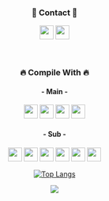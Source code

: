 <div align=center>

### 🌿 Contact 🌿
<a><img src="https://img.shields.io/badge/rdyjun-181717?style=for-the-badge&logo=GitHub&logoColor=white" height="28px"/></a>
<a><img src="https://img.shields.io/badge/rdyjun00-EA4335?style=for-the-badge&logo=Gmail&logoColor=white" height="28px"/></a>

<!-- 깃헙 방문자 노출
[![Hits](https://hits.seeyoufarm.com/api/count/incr/badge.svg?url=https%3A%2F%2Fgithub.com%2Frdyjun%2Fhit-counter&count_bg=%234F4F4F&title_bg=%23555555&icon=&icon_color=%23E7E7E7&title=Github&edge_flat=true)](https://hits.seeyoufarm.com)
-->
<br>

### :fire: Compile With :fire:
  
#### - Main - <br>
<img src="https://img.shields.io/badge/JAVA-3A75B0?style=for-the-badge&logo=JAVA&logoColor=white" height="28px"/></a>
<img src="https://img.shields.io/badge/MySql-4479A1?style=for-the-badge&logo=MySql&logoColor=white" height="28px"/></a>
<img src="https://img.shields.io/badge/Spring-6DB33F?style=for-the-badge&logo=Spring&logoColor=white" height="28px"/></a>
<img src="https://img.shields.io/badge/SpringBoot-6DB33F?style=for-the-badge&logo=SpringBoot&logoColor=white" height="28px"/></a>
<br>
#### - Sub - <br>
<img src="https://img.shields.io/badge/HTML5-E34F26?style=for-the-badge&logo=HTML5&logoColor=white" height="28px"/></a>
<img src="https://img.shields.io/badge/CSS3-1572B6?style=for-the-badge&logo=CSS3&logoColor=white" height="28px"/></a>
<img src="https://img.shields.io/badge/JavaScript-F7DF1E?style=for-the-badge&logo=JavaScript&logoColor=black" height="28px"/></a>
<img src="https://img.shields.io/badge/C-A8B9CC?style=for-the-badge&logo=C&logoColor=white" height="28px"/></a>
<img src="https://img.shields.io/badge/Python-3766AB?style=for-the-badge&logo=Python&logoColor=white" height="28px"/></a>
<img src="https://img.shields.io/badge/CSS3-1572B6?style=for-the-badge&logo=CSS3&logoColor=white" height="28px"/></a>
<br>

[![Top Langs](https://github-readme-stats.vercel.app/api/top-langs/?username=rdyjun&langs_count=8&exclude_repo=attendance_check)](https://github.com/rdyjun/github-readme-stats)

<img align="center" src="https://github-readme-stats.vercel.app/api?username=rdyjun&show_icons=true&include_all_commits=true&theme=black&hide_border=true"/>


<!-- 많이 사용한 언어 순위
[![Top Langs](https://github-readme-stats.vercel.app/api/top-langs/?username=rdyjun&layout=compact&theme=dark&langs_count=8)](https://github.com/anuraghazra/github-readme-stats)
-->

<!-- [![Solved.ac 프로필](http://mazassumnida.wtf/api/v2/generate_badge?boj=geenee10)](https://solved.ac/geenee10) -->

</div>
